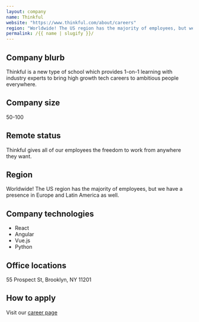 ```yaml
---
layout: company
name: Thinkful
website: "https://www.thinkful.com/about/careers"
region: "Worldwide! The US region has the majority of employees, but we have a presence in Europe and Latin America as well."
permalink: /{{ name | slugify }}/
---
```


## Company blurb

Thinkful is a new type of school which provides 1-on-1 learning with industry experts to bring high growth tech careers to ambitious people everywhere.

## Company size

50-100

## Remote status

Thinkful gives all of our employees the freedom to work from anywhere they want.

## Region

Worldwide! The US region has the majority of employees, but we have a presence in Europe and Latin America as well.

## Company technologies

- React
- Angular
- Vue.js
- Python

## Office locations

55 Prospect St, Brooklyn, NY 11201

## How to apply

Visit our [career page](https://www.thinkful.com/about/careers/)